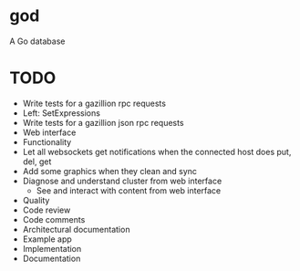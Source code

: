 god
===

A Go database

# TODO

* Write tests for a gazillion rpc requests
 * Left: SetExpressions
* Write tests for a gazillion json rpc requests
* Web interface
 * Functionality
  * Let all websockets get notifications when the connected host does put, del, get
  * Add some graphics when they clean and sync
  * Diagnose and understand cluster from web interface
	* See and interact with content from web interface
* Quality
 * Code review
 * Code comments
 * Architectural documentation
* Example app
 * Implementation
 * Documentation
